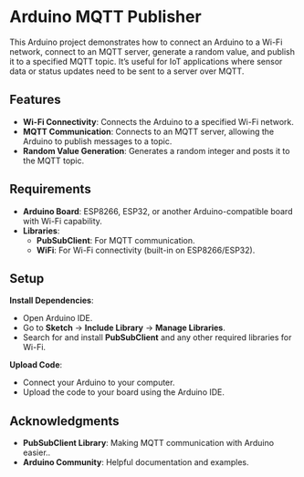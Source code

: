 # Arduino MQTT Publisher

This Arduino project demonstrates how to connect an Arduino to a Wi-Fi network, connect to an MQTT server, generate a random value, and publish it to a specified MQTT topic. It’s useful for IoT applications where sensor data or status updates need to be sent to a server over MQTT.

## Features

- **Wi-Fi Connectivity**: Connects the Arduino to a specified Wi-Fi network.
- **MQTT Communication**: Connects to an MQTT server, allowing the Arduino to publish messages to a topic.
- **Random Value Generation**: Generates a random integer and posts it to the MQTT topic.

## Requirements

- **Arduino Board**: ESP8266, ESP32, or another Arduino-compatible board with Wi-Fi capability.
- **Libraries**:
  - **PubSubClient**: For MQTT communication.
  - **WiFi**: For Wi-Fi connectivity (built-in on ESP8266/ESP32).

## Setup


 **Install Dependencies**:
   - Open Arduino IDE.
   - Go to **Sketch** -> **Include Library** -> **Manage Libraries**.
   - Search for and install **PubSubClient** and any other required libraries for Wi-Fi.
     
   
 **Upload Code**:
   - Connect your Arduino to your computer.
   - Upload the code to your board using the Arduino IDE.
     
  
## Acknowledgments
- **PubSubClient Library**: Making MQTT communication with Arduino easier..
- **Arduino Community**: Helpful documentation and examples.


